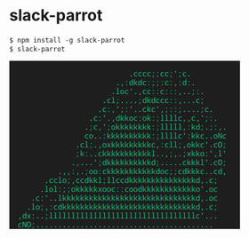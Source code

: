 # slack-parrot

```shell
$ npm install -g slack-parrot
$ slack-parrot
```

![Screenshot](./demo.gif)
